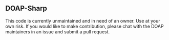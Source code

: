 ## DOAP-Sharp

This code is currently unmaintained and in need of an owner. Use
at your own risk. If you would like to make contribution, please
chat with the DOAP maintainers in an issue and submit a pull
request.
